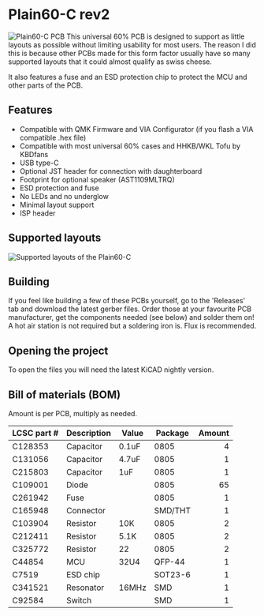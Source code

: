 # Plain60-C rev2

![Plain60-C PCB](https://i.imgur.com/xNOM7UB.png)
This universal 60% PCB is designed to support as little layouts as possible without limiting usability for most users. The reason I did this is because other PCBs made for this form factor usually have so many supported layouts that it could almost qualify as swiss cheese.

It also features a fuse and an ESD protection chip to protect the MCU and other parts of the PCB.

## Features
- Compatible with QMK Firmware and VIA Configurator (if you flash a VIA compatible .hex file)
- Compatible with most universal 60% cases and HHKB/WKL Tofu by KBDfans
- USB type-C
- Optional JST header for connection with daughterboard
- Footprint for optional speaker (AST1109MLTRQ)
- ESD protection and fuse
- No LEDs and no underglow
- Minimal layout support
- ISP header

## Supported layouts
![Supported layouts of the Plain60-C](https://i.imgur.com/dq04Csv.png)

## Building
If you feel like building a few of these PCBs yourself, go to the 'Releases' tab and download the latest gerber files. Order those at your favourite PCB manufacturer, get the components needed (see below) and solder them on! A hot air station is not required but a soldering iron is. Flux is recommended.

## Opening the project
To open the files you will need the latest KiCAD nightly version.

## Bill of materials (BOM)
Amount is per PCB, multiply as needed.

| LCSC part # | Description   | Value | Package  | Amount |
| ----------- | ------------- | ----- | -------- | ------:|
| C128353     | Capacitor     | 0.1uF | 0805     | 4      |
| C131056     | Capacitor     | 4.7uF | 0805     | 1      |
| C215803     | Capacitor     | 1uF   | 0805     | 1      |
| C109001     | Diode         |       | 0805     | 65     |
| C261942     | Fuse          |       | 0805     | 1      |
| C165948     | Connector     |       | SMD/THT  | 1      |
| C103904     | Resistor      | 10K   | 0805     | 2      |
| C212411     | Resistor      | 5.1K  | 0805     | 2      |
| C325772     | Resistor      | 22    | 0805     | 2      |
| C44854      | MCU           | 32U4  | QFP-44   | 1      |
| C7519       | ESD chip      |       | SOT23-6  | 1      |
| C341521     | Resonator     | 16MHz | SMD      | 1      |
| C92584      | Switch        |       | SMD      | 1      |
